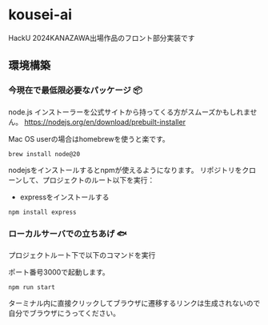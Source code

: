 # kousei-ai
HackU 2024KANAZAWA出場作品のフロント部分実装です

## 環境構築
### 今現在で最低限必要なパッケージ 📦
node.js
インストーラーを公式サイトから持ってくる方がスムーズかもしれません。
https://nodejs.org/en/download/prebuilt-installer


Mac OS userの場合はhomebrewを使うと楽です。

```
brew install node@20
```
nodejsをインストールするとnpmが使えるようになります。
リポジトリをクローンして、プロジェクトのルート以下を実行：

- expressをインストールする

```
npm install express
```


### ローカルサーバでの立ちあげ 🐟
プロジェクトルート下で以下のコマンドを実行

ポート番号3000で起動します。

```
npm run start
```

ターミナル内に直接クリックしてブラウザに遷移するリンクは生成されないので自分でブラウザにうってください。